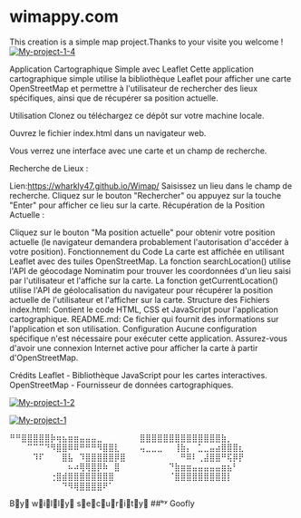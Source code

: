 # wimappy.com
This creation is a simple map project.Thanks to your visite you welcome !
<a href="https://ibb.co/PWhgCJP"><img src="https://i.ibb.co/n1cjk4Y/My-project-1-4.jpg" alt="My-project-1-4" border="0"></a>

Application Cartographique Simple avec Leaflet
Cette application cartographique simple utilise la bibliothèque Leaflet pour afficher une carte OpenStreetMap et permettre à l'utilisateur de rechercher des lieux spécifiques, ainsi que de récupérer sa position actuelle.

Utilisation
Clonez ou téléchargez ce dépôt sur votre machine locale.

Ouvrez le fichier index.html dans un navigateur web.

Vous verrez une interface avec une carte et un champ de recherche.

Recherche de Lieux :

Lien:https://wharkly47.github.io/Wimap/
Saisissez un lieu dans le champ de recherche.
Cliquez sur le bouton "Rechercher" ou appuyez sur la touche "Enter" pour afficher ce lieu sur la carte.
Récupération de la Position Actuelle :

Cliquez sur le bouton "Ma position actuelle" pour obtenir votre position actuelle (le navigateur demandera probablement l'autorisation d'accéder à votre position).
Fonctionnement du Code
La carte est affichée en utilisant Leaflet avec des tuiles OpenStreetMap.
La fonction searchLocation() utilise l'API de géocodage Nominatim pour trouver les coordonnées d'un lieu saisi par l'utilisateur et l'affiche sur la carte.
La fonction getCurrentLocation() utilise l'API de géolocalisation du navigateur pour récupérer la position actuelle de l'utilisateur et l'afficher sur la carte.
Structure des Fichiers
index.html: Contient le code HTML, CSS et JavaScript pour l'application cartographique.
README.md: Ce fichier qui fournit des informations sur l'application et son utilisation.
Configuration
Aucune configuration spécifique n'est nécessaire pour exécuter cette application. Assurez-vous d'avoir une connexion Internet active pour afficher la carte à partir d'OpenStreetMap.

Crédits
Leaflet - Bibliothèque JavaScript pour les cartes interactives.
OpenStreetMap - Fournisseur de données cartographiques.


<a href="https://ibb.co/JzcxB0r"><img src="https://i.ibb.co/rZQb7T5/My-project-1-2.jpg" alt="My-project-1-2" border="0"></a>


<a href="https://ibb.co/QN98LL8"><img src="https://i.ibb.co/LtSQmmQ/My-project-1.jpg" alt="My-project-1" border="0"></a>










⠛⠛⣿⣿⣿⣿⣿⡷⢶⣦⣶⣶⣤⣤⣤⣀⠀⠀⠀
⠀⠀⠀⣿⣿⣿⣿⣿⣿⣿⣿⣿⣿⣿⣿⣿⣿⣷⡀⠀
⠀⠀⠀⠉⠉⠉⠙⠻⣿⣿⠿⠿⠛⠛⠛⠻⣿⣿⣇⠀
⠀⠀⢤⣀⣀⣀⠀⠀⢸⣷⡄⠀⣁⣀⣤⣴⣿⣿⣿⣆
⠀⠀⠀⠀⠹⠏⠀⠀⠀⣿⣧⠀⠹⣿⣿⣿⣿⣿⡿⣿
⠀⠀⠀⠀⠀⠀⠀⠀⠀⠛⠿⠇⢀⣼⣿⣿⠛⢯⡿⡟
⠀⠀⠀⠀⠀⠀⠀⠀⠀⠀⠦⠴⢿⢿⣿⡿⠷⠀⣿⠀
⠀⠀⠀⠀⠀⠀⠀⠙⣷⣶⣶⣤⣤⣤⣤⣤⣶⣦⠃⠀
⠀⠀⠀⠀⠀⠀⠀⢐⣿⣾⣿⣿⣿⣿⣿⣿⣿⣿⠀⠀
⠀⠀⠀⠀⠀⠀⠀⠈⣿⣿⣿⣿⣿⣿⣿⣿⣿⡇⠀⠀
⠀⠀⠀⠀⠀⠀⠀⠀⠀⠙⠻⢿⣿⣿⣿⣿⠟⠁

B⃠y⃠ w⃠i⃠l⃠l⃠y⃠  s⃠e⃠c⃠u⃠r⃠i⃠t⃠y⃠
##ᵇʸ Goofly 

